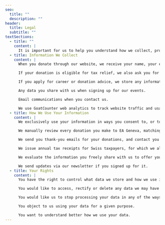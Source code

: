 ```yaml
---
seo:
  title: ""
  description: ""
header:
  title: Legal
  subtitle: ""
textSections:
  - title: ""
    content: |
      It is important for us to help you understand how we collect, process, and share your data. That is the aim of this privacy policy, and it applies to the activities of the Simon Institute for Longterm Governance, based in Geneva, Switzerland. If you have any questions, feel free to contact us anytime at privacy@simoninstitute.ch
  - title: Information We Collect
    content: |
      When you donate through our website, we receive your name, your email address, and your address.

      If your donation is eligible for tax relief, we also ask you for your physical address, which is required by law to issue tax receipts in Switzerland.

      If you apply for career or donation advice, we store any information you freely give to us.

      Any data you share with us when signing up for our events.

      Email communications when you contact us.

      We use GoatCounter web analytics to track website traffic and usage anonymously.
  - title: How We Use Your Information
    content: |
      We exclusively use your information in ways you consent to, or to comply with legal requirements. In particular:

      We manually review every donation you make to EA Geneva, matching incoming payments on our accounts with donor records on our system.

      We send you thank-you emails for your donations, and contact you via email if something is unclear or to establish a closer personal relationship with you.

      We issue annual tax receipts for Swiss taxpayers, for which we also need your physical address.

      We evaluate the information you freely share with us to offer you personalized career or donation advice.

      We send updates via our newsletter if you signed up for it.
  - title: Your Rights
    content: |
      You have the right to control what data we store and how we use it. In particular, you can always contact us if:

      You would like to access, rectify or delete any data we may have about you.

      You would like us to stop processing your data in any of the ways described in this policy.

      You object to us using your data for a given purpose.

      You want to understand better how we use your data.
---
```

